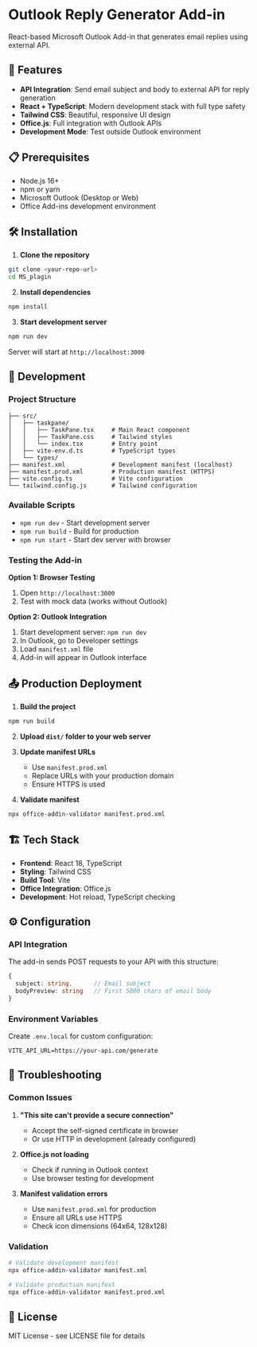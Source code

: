# Outlook Reply Generator Add-in

React-based Microsoft Outlook Add-in that generates email replies using external API.

## 🚀 Features

- **API Integration**: Send email subject and body to external API for reply generation
- **React + TypeScript**: Modern development stack with full type safety
- **Tailwind CSS**: Beautiful, responsive UI design
- **Office.js**: Full integration with Outlook APIs
- **Development Mode**: Test outside Outlook environment

## 📋 Prerequisites

- Node.js 16+ 
- npm or yarn
- Microsoft Outlook (Desktop or Web)
- Office Add-ins development environment

## 🛠️ Installation

1. **Clone the repository**
```bash
git clone <your-repo-url>
cd MS_plagin
```

2. **Install dependencies**
```bash
npm install
```

3. **Start development server**
```bash
npm run dev
```

Server will start at `http://localhost:3000`

## 🔧 Development

### Project Structure
```
├── src/
│   ├── taskpane/
│   │   ├── TaskPane.tsx     # Main React component
│   │   ├── TaskPane.css     # Tailwind styles
│   │   └── index.tsx        # Entry point
│   ├── vite-env.d.ts        # TypeScript types
│   └── types/
├── manifest.xml             # Development manifest (localhost)
├── manifest.prod.xml        # Production manifest (HTTPS)
├── vite.config.ts           # Vite configuration
└── tailwind.config.js       # Tailwind configuration
```

### Available Scripts

- `npm run dev` - Start development server
- `npm run build` - Build for production
- `npm run start` - Start dev server with browser

### Testing the Add-in

**Option 1: Browser Testing**
1. Open `http://localhost:3000`
2. Test with mock data (works without Outlook)

**Option 2: Outlook Integration**
1. Start development server: `npm run dev`
2. In Outlook, go to Developer settings
3. Load `manifest.xml` file
4. Add-in will appear in Outlook interface

## 📤 Production Deployment

1. **Build the project**
```bash
npm run build
```

2. **Upload `dist/` folder to your web server**

3. **Update manifest URLs**
   - Use `manifest.prod.xml`
   - Replace URLs with your production domain
   - Ensure HTTPS is used

4. **Validate manifest**
```bash
npx office-addin-validator manifest.prod.xml
```

## 🏗️ Tech Stack

- **Frontend**: React 18, TypeScript
- **Styling**: Tailwind CSS
- **Build Tool**: Vite
- **Office Integration**: Office.js
- **Development**: Hot reload, TypeScript checking

## ⚙️ Configuration

### API Integration
The add-in sends POST requests to your API with this structure:
```typescript
{
  subject: string,      // Email subject
  bodyPreview: string   // First 5000 chars of email body
}
```

### Environment Variables
Create `.env.local` for custom configuration:
```env
VITE_API_URL=https://your-api.com/generate
```

## 🐛 Troubleshooting

### Common Issues

1. **"This site can't provide a secure connection"**
   - Accept the self-signed certificate in browser
   - Or use HTTP in development (already configured)

2. **Office.js not loading**
   - Check if running in Outlook context
   - Use browser testing for development

3. **Manifest validation errors**
   - Use `manifest.prod.xml` for production
   - Ensure all URLs use HTTPS
   - Check icon dimensions (64x64, 128x128)

### Validation
```bash
# Validate development manifest
npx office-addin-validator manifest.xml

# Validate production manifest  
npx office-addin-validator manifest.prod.xml
```

## 📝 License

MIT License - see LICENSE file for details
